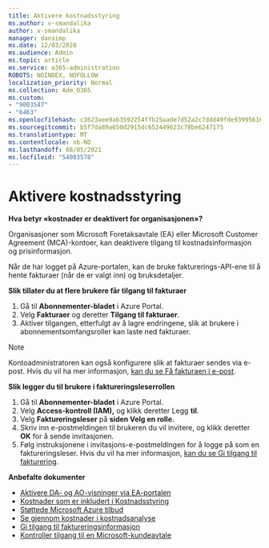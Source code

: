 ```yaml
---
title: Aktivere kostnadsstyring
ms.author: v-smandalika
author: v-smandalika
manager: dansimp
ms.date: 12/03/2020
ms.audience: Admin
ms.topic: article
ms.service: o365-administration
ROBOTS: NOINDEX, NOFOLLOW
localization_priority: Normal
ms.collection: Adm_O365
ms.custom:
- "9003547"
- "6463"
ms.openlocfilehash: c3623aee9ab3592254ffb25aade7d52a2c7ddd49fde939956162cd4008d5ba19
ms.sourcegitcommit: b5f7da89a650d2915dc652449623c78be6247175
ms.translationtype: MT
ms.contentlocale: nb-NO
ms.lasthandoff: 08/05/2021
ms.locfileid: "54003578"
---
```

# <a name="enable-cost-management"></a>Aktivere kostnadsstyring

**Hva betyr «kostnader er deaktivert for organisasjonen»?**

Organisasjoner som Microsoft Foretaksavtale (EA) eller Microsoft Customer Agreement (MCA)-kontoer, kan deaktivere tilgang til kostnadsinformasjon og prisinformasjon.

Når de har logget på Azure-portalen, kan de bruke fakturerings-API-ene til å hente fakturaer (når de er valgt inn) og bruksdetaljer.

**Slik tillater du at flere brukere får tilgang til fakturaer**

1. Gå til **Abonnementer-bladet** i Azure Portal.
2. Velg **Fakturaer** og deretter **Tilgang til fakturaer**.
3. Aktiver tilgangen, etterfulgt av å lagre endringene, slik at brukere i abonnementsomfangsroller kan laste ned fakturaer.

> [!NOTE]
> Kontoadministratoren kan også konfigurere slik at fakturaer sendes via e-post. Hvis du vil ha mer informasjon, [kan du se Få fakturaen i e-post](https://docs.microsoft.com/azure/cost-management-billing/manage/download-azure-invoice-daily-usage-date?).

**Slik legger du til brukere i faktureringsleserrollen**

1. Gå til **Abonnementer-bladet** i Azure Portal.
2. Velg **Access-kontroll (IAM),** og klikk deretter Legg **til**.
3. Velg **Faktureringsleser** på **siden Velg en rolle.**
4. Skriv inn e-postmeldingen til brukeren du vil invitere, og klikk deretter **OK** for å sende invitasjonen.
5. Følg instruksjonene i invitasjons-e-postmeldingen for å logge på som en faktureringsleser. Hvis du vil ha mer informasjon, [kan du se Gi tilgang til fakturering](https://docs.microsoft.com/azure/cost-management-billing/manage/manage-billing-access?WT.mc_id=Portal-Microsoft_Azure_Support#opt-in).

**Anbefalte dokumenter**

- [Aktivere DA- og AO-visninger via EA-portalen](https://docs.microsoft.com/azure/cost-management-billing/costs/assign-access-acm-data?WT.mc_id=Portal-Microsoft_Azure_Support#enable-access-to-costs-in-the-ea-portal)
- [Kostnader som er inkludert i Kostnadsstyring](https://docs.microsoft.com/azure/cost-management-billing/costs/understand-cost-mgt-data?WT.mc_id=Portal-Microsoft_Azure_Support#costs-included-in-cost-management)
- [Støttede Microsoft Azure tilbud](https://docs.microsoft.com/azure/cost-management-billing/costs/understand-cost-mgt-data?WT.mc_id=Portal-Microsoft_Azure_Support#supported-microsoft-azure-offers)
- [Se gjennom kostnader i kostnadsanalyse](https://docs.microsoft.com/azure/cost-management-billing/costs/quick-acm-cost-analysis?WT.mc_id=Portal-Microsoft_Azure_Support&tabs=azure-portal#review-costs-in-cost-analysis)
- [Gi tilgang til faktureringsinformasjon](https://docs.microsoft.com/azure/cost-management-billing/manage/manage-billing-access?WT.mc_id=Portal-Microsoft_Azure_Support)
- [Kontroller tilgang til en Microsoft-kundeavtale](https://docs.microsoft.com/azure/cost-management-billing/manage/download-azure-invoice-daily-usage-date?WT.mc_id=Portal-Microsoft_Azure_Support#check-access-to-a-microsoft-customer-agreement)






